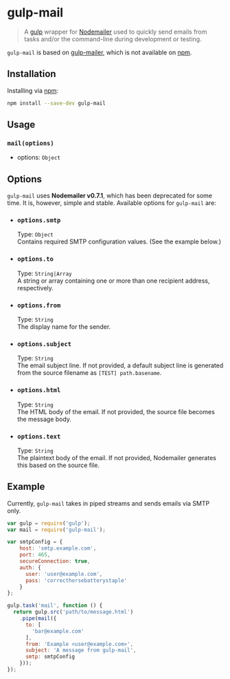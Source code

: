 # gulp-mail

> A [gulp](https://github.com/gulpjs/gulp) wrapper for [Nodemailer](https://nodemailer.com) used to quickly send emails from tasks and/or the command-line during development or testing.

`gulp-mail` is based on [gulp-mailer](https://github.com/meerkats/gulp-mailer), which is not available on [npm](https://www.npmjs.com/).

## Installation

Installing via [npm](https://www.npmjs.org/package/gulp-mail):

```sh
npm install --save-dev gulp-mail
```

## Usage

### `mail(options)`

*   options: `Object`

## Options

`gulp-mail` uses **Nodemailer v0.7.1**, which has been deprecated for some time.  It is, however, simple and stable. Available options for `gulp-mail` are:

*   ### `options.smtp`
    Type: `Object`\
    Contains required SMTP configuration values. (See the example below.)

*   ### `options.to`
    Type: `String|Array`\
    A string or array containing one or more than one recipient address, respectively.

*   ### `options.from`
    Type: `String`\
    The display name for the sender.

*   ### `options.subject`
    Type: `String`\
    The email subject line. If not provided, a default subject line is generated from the source filename as `[TEST] path.basename`.

*   ### `options.html`
    Type: `String`\
    The HTML body of the email. If not provided, the source file becomes the message body.

*   ### `options.text`
    Type: `String`\
    The plaintext body of the email. If not provided, Nodemailer generates this based on the source file.

## Example

Currently, `gulp-mail` takes in piped streams and sends emails via SMTP only.

```js
var gulp = require('gulp');
var mail = require('gulp-mail');

var smtpConfig = {
    host: 'smtp.example.com',
    port: 465,
    secureConnection: true,
    auth: {
      user: 'user@example.com',
      pass: 'correcthorsebatterystaple'
    }
};

gulp.task('mail', function () {
  return gulp.src('path/to/message.html')
    .pipe(mail({
      to: [
        'bar@example.com'
      ],
      from: 'Example <user@example.com>',
      subject: 'A message from gulp-mail',
      smtp: smtpConfig
    }));
});
```
